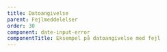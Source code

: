 ```yaml
---
title: Datoangivelse
parent: Fejlmeddelelser
order: 30
component: date-input-error
componentTitle: Eksempel på datoangivelse med fejl
---
```

